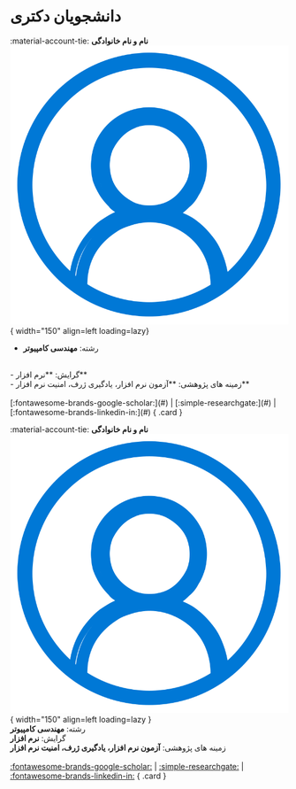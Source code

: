 #   دانشجویان دکتری



<div class="grid cards" markdown>

<!-- 2 -->
:material-account-tie: __نام و نام خانوادگی__
![Morteza Zakeri](figs/account.png){ width="150"  align=left loading=lazy}
<br/>
- رشته:
**مهندسی کامپیوتر**
<br/>
- گرایش: 
**نرم افزار**
<br/>
- 
زمینه های پژوهشی:
**آزمون نرم افزار، یادگیری ژرف، امنیت نرم افزار**
<br/>
<br/>
[:fontawesome-brands-google-scholar:](#)
|
[:simple-researchgate:](#)
|
[:fontawesome-brands-linkedin-in:](#)
{ .card }

<!-- 1 -->
:material-account-tie: __نام و نام خانوادگی__
![Morteza Zakeri](figs/account.png){  width="150"  align=left loading=lazy }
<br/>
رشته:
**مهندسی کامپیوتر**
<br/>
گرایش:
**نرم افزار**
<br/>
زمینه های پژوهشی:
**آزمون نرم افزار، یادگیری ژرف، امنیت نرم افزار**
<br/>
<br/>
[:fontawesome-brands-google-scholar:](#)
|
[:simple-researchgate:](#)
|
[:fontawesome-brands-linkedin-in:](#)
{ .card }

</div>